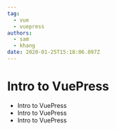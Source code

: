 ```yaml
---
tag: 
  - vue
  - vuepress
authors:
  - sam
  - khang
date: 2020-01-25T15:18:06.897Z
---
```


# Intro to VuePress

- Intro to VuePress
- Intro to VuePress
- Intro to VuePress
